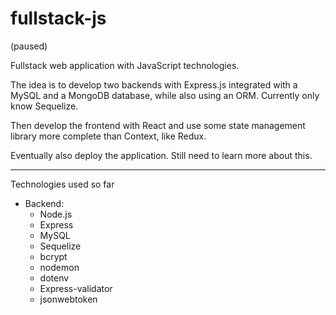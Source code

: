 # fullstack-js

(paused)

Fullstack web application with JavaScript technologies.

The idea is to develop two backends with Express.js integrated with a MySQL and a MongoDB database, while also using an ORM. Currently only know Sequelize.

Then develop the frontend with React and use some state management library more complete than Context, like Redux.

Eventually also deploy the application. Still need to learn more about this.

<hr>

Technologies used so far
- Backend:
  - Node.js
  - Express
  - MySQL
  - Sequelize
  - bcrypt
  - nodemon
  - dotenv
  - Express-validator
  - jsonwebtoken
